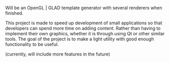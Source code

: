 Will be an OpenGL | GLAD template generator with several renderers when finished.

This project is made to speed up development of small applications so that developers can spend more time on adding content. Rather than having to implement their own graphics, whether it is through using Qt or other similar tools. The goal of the project is to make a light utility with good enough functionality to be useful.

(currently, will include more features in the future)